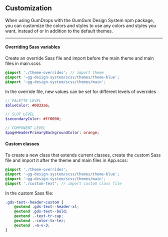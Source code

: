 ## Customization

When using GumDrops with the GumGum Design System npm package, you can customize the colors and styles to use any colors and styles you want, instead of or in addition to the default themes.

---

#### Overriding Sass variables

Create an override Sass file and import before the main theme and main files in main.scss

```scss
@import './theme-overrides'; // import theme
@import '~gg-design-system/scss/themes/theme-blue';
@import '~gg-design-system/scss/themes/main';
```

In the override file, new values can be set for different levels of overrides

```sass
// PALETTE LEVEL
$blueColor: #0033a6;

// SLOT LEVEL
$secondaryColor: #ff0000;

// COMPONENT LEVEL
$pageHeaderPrimaryBackgroundColor: orange;
```

#### Custom classes

To create a new class that extends current classes, create the custom Sass file and import it after the theme and main files in App.scss:

```scss
@import './theme-overrides';
@import '~gg-design-system/scss/themes/theme-blue';
@import '~gg-design-system/scss/themes/main';
@import './custom-text'; // import custom class file
```

In the custom Sass file:

```scss
.gds-text--header-custom {
    @extend .gds-text--header-xl;
    @extend .gds-text--bold;
    @extend .-text-tr-cap;
    @extend .-color-tx-ter;
    @extend .-m-v-3;
}
```
